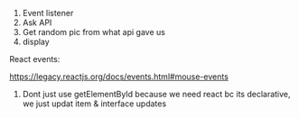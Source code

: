 1. Event listener
2. Ask API
3. Get random pic from what api gave us
4. display

React events:

https://legacy.reactjs.org/docs/events.html#mouse-events

1. Dont just use getElementById because we need react bc its declarative, we just updat item & interface updates
